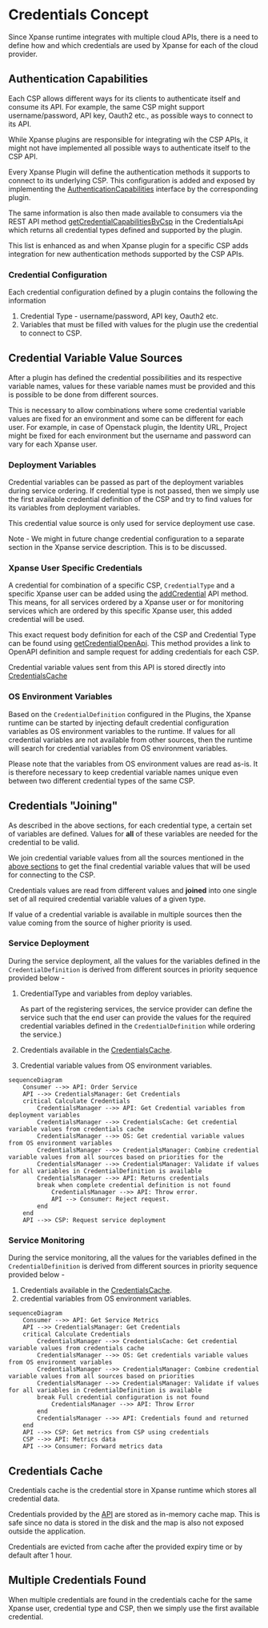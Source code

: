 # Credentials Concept

Since Xpanse runtime integrates with multiple cloud APIs, there is a need to define how and which credentials are used
by Xpanse for each of the cloud provider.

## Authentication Capabilities

Each CSP allows different ways for its clients to authenticate itself and consume its API. For example, the same CSP
might support username/password, API key, Oauth2 etc., as possible ways to connect to its API.

While Xpanse plugins are responsible for integrating wih the CSP APIs, it might not have implemented all possible ways
to authenticate itself to the CSP API.

Every Xpanse Plugin will define the authentication methods it supports to connect to its underlying CSP. This
configuration is added and exposed by implementing
the [AuthenticationCapabilities](https://github.com/eclipse-xpanse/xpanse/blob/main/modules/credential/src/main/java/org/eclipse/xpanse/modules/credential/AuthenticationCapabilities.java)
interface by the corresponding plugin.

The same information is also then made available to consumers via the REST API
method [getCredentialCapabilitiesByCsp](https://eclipse-xpanse.github.io/xpanse-website/docs/api/#tag/Credentials-Management/operation/getCredentialDefinitionsByCsp)
in the CredentialsApi which returns all credential types defined and supported by the plugin.

This list is enhanced as and when Xpanse plugin for a specific CSP adds integration for new authentication methods
supported by the CSP APIs.

### Credential Configuration

Each credential configuration defined by a plugin contains the following the information

1. Credential Type - username/password, API key, Oauth2 etc.
2. Variables that must be filled with values for the plugin use the credential to connect to CSP.

## Credential Variable Value Sources

After a plugin has defined the credential possibilities and its respective variable names, values for these variable
names must be provided and this is possible to be done from different sources.

This is necessary to allow combinations where some credential variable values are fixed for an environment and some can
be different for each user. For example, in case of Openstack plugin, the Identity URL, Project might be fixed for each
environment but the username and password can vary for each Xpanse user.

### Deployment Variables

Credential variables can be passed as part of the deployment variables during service ordering. If credential type is
not passed, then we simply use the first available credential definition of the CSP and try to find values for its
variables from deployment variables.

This credential value source is only used for service deployment use case.

Note - We might in future change credential configuration to a separate section in the Xpanse service description. This
is to be discussed.

### Xpanse User Specific Credentials

A credential for combination of a specific CSP, `CredentialType` and a specific Xpanse user can be added using
the [addCredential](https://eclipse-xpanse.github.io/xpanse-website/docs/api/#tag/Credentials-Management/operation/addCredential)
API method. This means, for all services ordered by a Xpanse user or for monitoring services which are ordered by this
specific Xpanse user, this added credential will be used.

This exact request body definition for each of the CSP and Credential Type can be found
using [getCredentialOpenApi](https://eclipse-xpanse.github.io/xpanse-website/docs/api/#tag/Services-Available/operation/getCredentialOpenApi).
This method provides a link to OpenAPI definition and sample request for adding credentials for each CSP.

Credential variable values sent from this API is stored directly into [CredentialsCache](#credentials-cache)

### OS Environment Variables

Based on the `CredentialDefinition` configured in the Plugins, the Xpanse runtime can be started by injecting default
credential configuration variables as OS environment variables to the runtime. If values for all credential variables
are not available from other sources, then the runtime will search for credential variables from OS environment
variables.

Please note that the variables from OS environment values are read as-is. It is therefore necessary to keep credential
variable names unique even between two different credential types of the same CSP.

## Credentials "Joining"

As described in the above sections, for each credential type, a certain set of variables are defined. Values for **all**
of these variables are needed for the credential to be valid.

We join credential variable values from all the sources mentioned in the [above sections](#credential-value-sources) to
get the final credential variable values that will be used for connecting to the CSP.

Credentials values are read from different values and **joined** into one single set of all required credential variable
values of
a given type.

If value of a credential variable is available in multiple sources then the value coming from the source of higher
priority is used.

### Service Deployment

During the service deployment, all the values for the variables defined in the `CredentialDefinition` is derived from
different sources in priority sequence provided below -

1. CredentialType and variables from deploy variables.

    As part of the registering services, the service
    provider can define the service such that the end user can provide the values for the required credential variables
    defined in the `CredentialDefinition` while ordering the service.)

2. Credentials available in the [CredentialsCache](#credentials-cache).
3. Credential variable values from OS environment variables.

```mermaid
sequenceDiagram
    Consumer -->> API: Order Service
    API -->> CredentialsManager: Get Credentials
    critical Calculate Credentials
        CredentialsManager -->> API: Get Credential variables from deployment variables
        CredentialsManager -->> CredentialsCache: Get credential variable values from credentials cache
        CredentialsManager -->> OS: Get credential variable values from OS environment variables
        CredentialsManager -->> CredentialsManager: Combine credential variable values from all sources based on priorities for the
        CredentialsManager -->> CredentialsManager: Validate if values for all variables in CredentialDefinition is available
        CredentialsManager -->> API: Returns credentials
        break when complete credential definition is not found
            CredentialsManager -->> API: Throw error.
            API --> Consumer: Reject request.
        end
    end
    API -->> CSP: Request service deployment
```

### Service Monitoring

During the service monitoring, all the values for the variables defined in the `CredentialDefinition` is derived from
different sources in priority sequence provided below -

1. Credentials available in the [CredentialsCache](#credentials-cache).
2. credential variables from OS environment variables.

```mermaid
sequenceDiagram
    Consumer -->> API: Get Service Metrics
    API -->> CredentialsManager: Get Credentials
    critical Calculate Credentials
        CredentialsManager -->> CredentialsCache: Get credential variable values from credentials cache
        CredentialsManager -->> OS: Get credentials variable values from OS environment variables
        CredentialsManager -->> CredentialsManager: Combine credential variable values from all sources based on priorities
        CredentialsManager -->> CredentialsManager: Validate if values for all variables in CredentialDefinition is available
        break Full credential configuration is not found
            CredentialsManager -->> API: Throw Error
        end
        CredentialsManager -->> API: Credentials found and returned
    end
    API -->> CSP: Get metrics from CSP using credentials
    CSP -->> API: Metrics data
    API -->> Consumer: Forward metrics data
```

## Credentials Cache

Credentials cache is the credential store in Xpanse runtime which stores all credential data.

Credentials provided by the [API](#adding-xpanse-user-specific-credentials) are stored as in-memory cache map. This is
safe since no data is stored in the disk and the map is also not exposed outside the application.

Credentials are evicted from cache after the provided expiry time or by default after 1 hour.

## Multiple Credentials Found

When multiple credentials are found in the credentials cache for the same Xpanse user, credential type and CSP, then we
simply use the first available credential.
